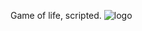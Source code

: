 Game of life, scripted.
![logo](https://cloud.githubusercontent.com/assets/13247444/21490574/6ec76a40-cbbb-11e6-9462-7b61323973a0.png)


